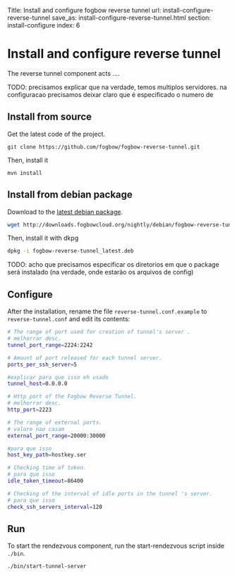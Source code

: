 Title: Install and configure fogbow reverse tunnel
url: install-configure-reverse-tunnel
save_as: install-configure-reverse-tunnel.html
section: install-configure
index: 6

Install and configure reverse tunnel
==========

The reverse tunnel component acts ....

TODO: precisamos explicar que na verdade, temos multiplos servidores. na configuracao precisamos deixar claro que é especificado o numero de 

## Install from source
Get the latest code of the project.
``` shell
git clone https://github.com/fogbow/fogbow-reverse-tunnel.git
```
Then, install it
``` shell
mvn install 
```

## Install from debian package
Download to the <a href="http://downloads.fogbowcloud.org/nightly/debian/fogbow-reverse-tunnel/fogbow-reverse-tunnel_latest.deb" target=_blank>latest debian package</a>.
```bash
wget http://downloads.fogbowcloud.org/nightly/debian/fogbow-reverse-tunnel/fogbow-reverse-tunnel_latest.deb
```

Then, install it with dkpg
```bash
dpkg -i fogbow-reverse-tunnel_latest.deb
```

TODO: acho que precisamos especificar os diretorios em que o package será instalado (na verdade, onde estarão os arquivos de config)

## Configure
After the installation, rename the file ```reverse-tunnel.conf.example``` to ```reverse-tunnel.conf``` and edit its contents:
```bash
# The range of port used for creation of tunnel's server .
# melhorrar desc.
tunnel_port_range=2224:2242

# Amount of port released for each tunnel server.
ports_per_ssh_server=5

#explicar para que isso eh usado
tunnel_host=0.0.0.0

# Http port of the Fogbow Reverse Tunnel.
# melhorrar desc.
http_port=2223

# The range of external ports.
# valore nao casam
external_port_range=20000:30000

#para que isso
host_key_path=hostkey.ser

# Checking time of token.
# para que isso
idle_token_timeout=86400

# Checking of the interval of idle ports in the tunnel 's server.
# para que isso
check_ssh_servers_interval=120
```

## Run
To start the rendezvous component, run the start-rendezvous script inside ```./bin```.
``` shell
./bin/start-tunnel-server
```
